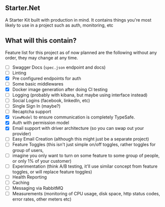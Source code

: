 ## Starter.Net
A Starter Kit built with production in mind.
It contains things you're most likely to use in a project such as auth, monitoring, etc

## What will this contain?
Feature list for this project as of now planned are the following without any order, they may change at any time.

- [ ] Swagger Docs (`spec.json` endpoint and docs)
- [ ] Linting
- [x] Pre configured endpoints for auth
- [ ] Some basic middlewares
- [x] Docker image generation after doing CI testing
- [ ] Logging (probably with kibana, but maybe using interface instead)
- [ ] Social Logins (facebook, linkedIn, etc)
- [ ] Single Sign In (maybe?)
- [ ] Recaptcha support
- [x] `ViewModel` to ensure communication is completely TypeSafe.
- [x] Auth with permission model
- [x] Email support with driver architecture (so you can swap out your provider)
- [ ] Easy Email Creation (although this might just be a separate project)
- [ ] Feature Toggles (this isn't just simple on/off toggles, rather toggles for group of users,
- [ ] imagine you only want to turn on some feature to some group of people, or only 1% of your customer)
- [ ] Experimentation (think A/B testing, it'll use similar concept from feature toggles, or will replace feature toggles)
- [ ] Health Reporting
- [ ] Caching
- [ ] Messaging via RabbitMQ
- [ ] Measurements (monitoring of CPU usage, disk space, http status codes, error rates, other meters etc)
